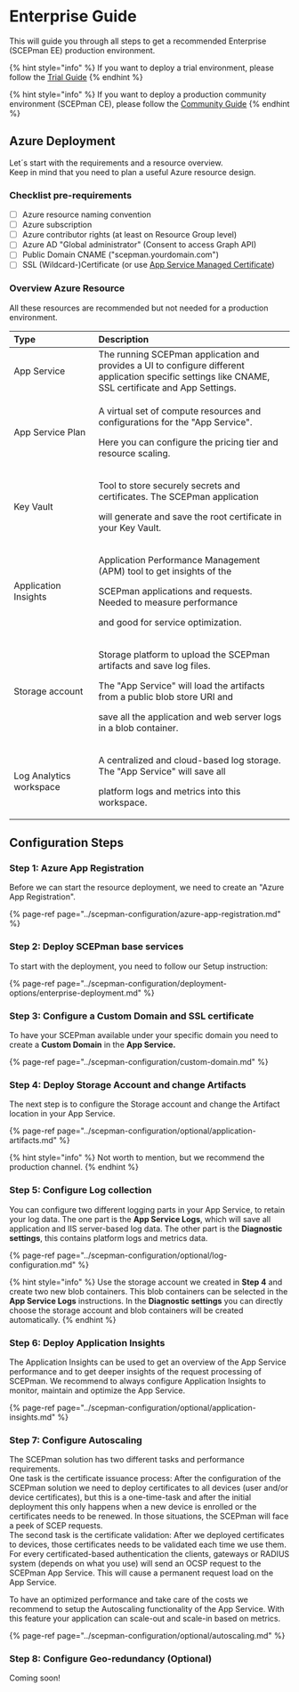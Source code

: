 # Enterprise Guide

This will guide you through all steps to get a recommended Enterprise \(SCEPman EE\) production environment.

{% hint style="info" %}
If you want to deploy a trial environment, please follow the [Trial Guide](trial-guide.md)
{% endhint %}

{% hint style="info" %}
If you want to deploy a production community environment \(SCEPman CE\), please follow the [Community Guide](community-guide.md)
{% endhint %}

## Azure Deployment

Let´s start with the requirements and a resource overview.  
Keep in mind that you need to plan a useful Azure resource design.

### Checklist pre-requirements

* [ ] Azure resource naming convention
* [ ] Azure subscription
* [ ] Azure contributor rights \(at least on Resource Group level\)
* [ ] Azure AD "Global administrator" \(Consent to access Graph API\)
* [ ] Public Domain CNAME \("scepman.yourdomain.com"\)
* [ ] SSL \(Wildcard-\)Certificate \(or use [App Service Managed Certificate](https://docs.microsoft.com/en-us/azure/app-service/configure-ssl-certificate#create-a-free-certificate-preview)\)

### Overview Azure Resource

All these resources are recommended but not needed for a production environment.

<table>
  <thead>
    <tr>
      <th style="text-align:left">Type</th>
      <th style="text-align:left">Description</th>
    </tr>
  </thead>
  <tbody>
    <tr>
      <td style="text-align:left">App Service</td>
      <td style="text-align:left">The running SCEPman application and provides a UI to configure different
        <br
        />application specific settings like CNAME, SSL certificate and App Settings.</td>
    </tr>
    <tr>
      <td style="text-align:left">App Service Plan</td>
      <td style="text-align:left">
        <p>A virtual set of compute resources and configurations for the &quot;App
          Service&quot;.</p>
        <p>Here you can configure the pricing tier and resource scaling.</p>
      </td>
    </tr>
    <tr>
      <td style="text-align:left">Key Vault</td>
      <td style="text-align:left">
        <p>Tool to store securely secrets and certificates. The SCEPman application</p>
        <p>will generate and save the root certificate in your Key Vault.</p>
      </td>
    </tr>
    <tr>
      <td style="text-align:left">Application Insights</td>
      <td style="text-align:left">
        <p>Application Performance Management (APM) tool to get insights of the</p>
        <p>SCEPman applications and requests. Needed to measure performance</p>
        <p>and good for service optimization.</p>
      </td>
    </tr>
    <tr>
      <td style="text-align:left">Storage account</td>
      <td style="text-align:left">
        <p>Storage platform to upload the SCEPman artifacts and save log files.</p>
        <p>The &quot;App Service&quot; will load the artifacts from a public blob
          store URI and</p>
        <p>save all the application and web server logs in a blob container.</p>
      </td>
    </tr>
    <tr>
      <td style="text-align:left">Log Analytics workspace</td>
      <td style="text-align:left">
        <p>A centralized and cloud-based log storage. The &quot;App Service&quot;
          will save all</p>
        <p>platform logs and metrics into this workspace.</p>
      </td>
    </tr>
  </tbody>
</table>

## Configuration Steps

### Step 1: Azure App Registration

Before we can start the resource deployment, we need to create an "Azure App Registration".

{% page-ref page="../scepman-configuration/azure-app-registration.md" %}

### Step 2: Deploy SCEPman base services

To start with the deployment, you need to follow our Setup instruction:

{% page-ref page="../scepman-configuration/deployment-options/enterprise-deployment.md" %}

### Step 3: Configure a Custom Domain and SSL certificate

To have your SCEPman available under your specific domain you need to create a **Custom Domain** in the **App Service.**

{% page-ref page="../scepman-configuration/custom-domain.md" %}

### Step 4: Deploy Storage Account and change Artifacts

The next step is to configure the Storage account and change the Artifact location in your App Service.

{% page-ref page="../scepman-configuration/optional/application-artifacts.md" %}

{% hint style="info" %}
Not worth to mention, but we recommend the production channel.
{% endhint %}

### Step 5: Configure Log collection

You can configure two different logging parts in your App Service, to retain your log data. The one part is the **App Service Logs**, which will save all application and IIS server-based log data. The other part is the **Diagnostic settings**, this contains platform logs and metrics data.

{% page-ref page="../scepman-configuration/optional/log-configuration.md" %}

{% hint style="info" %}
Use the storage account we created in **Step 4** and create two new blob containers. This blob containers can be selected in the **App Service Logs** instructions. In the **Diagnostic settings** you can directly choose the storage account and blob containers will be created automatically.
{% endhint %}

### Step 6: Deploy Application Insights

The Application Insights can be used to get an overview of the App Service performance and to get deeper insights of the request processing of SCEPman. We recommend to always configure Application Insights to monitor, maintain and optimize the App Service.

{% page-ref page="../scepman-configuration/optional/application-insights.md" %}

### Step 7: Configure Autoscaling

The SCEPman solution has two different tasks and performance requirements.  
One task is the certificate issuance process: After the configuration of the SCEPman solution we need to deploy certificates to all devices \(user and/or device certificates\), but this is a one-time-task and after the initial deployment this only happens when a new device is enrolled or the certificates needs to be renewed. In those situations, the SCEPman will face a peek of SCEP requests.  
The second task is the certificate validation: After we deployed certificates to devices, those certificates needs to be validated each time we use them. For every certificated-based authentication the clients, gateways or RADIUS system \(depends on what you use\) will send an OCSP request to the SCEPman App Service. This will cause a permanent request load on the App Service.

To have an optimized performance and take care of the costs we recommend to setup the Autoscaling functionality of the App Service. With this feature your application can scale-out and scale-in based on metrics.

{% page-ref page="../scepman-configuration/optional/autoscaling.md" %}

### Step 8: Configure Geo-redundancy \(Optional\)

Coming soon!



### 

